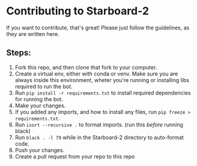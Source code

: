 # Contributing to Starboard-2

If you want to contribute, that's great! Please just follow the guidelines, as they are written here.

## Steps:
1. Fork this repo, and then clone that fork to your computer.
2. Create a virtual env, either with conda or venv. Make sure you are always inside this environment, wheter you're running or installing libs required to run the bot.
3. Run `pip install -r requirements.txt` to install required dependencies for running the bot.
4. Make your changes.
5. If you added any imports, and how to install any files, run `pip freeze > requirements.txt`.
6. Run `isort --recursive .` to format imports. (run this *before* running black)
7. Run `black . -l 79` while in the Starboard-2 directory to auto-format code.
8. Push your changes.
9. Create a pull request from your repo to this repo
